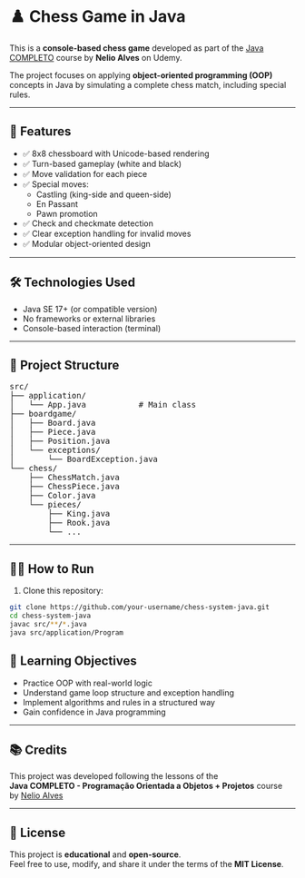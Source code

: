 # ♟️ Chess Game in Java

This is a **console-based chess game** developed as part of the [Java COMPLETO](https://www.udemy.com/course/java-curso-completo/) course by **Nelio Alves** on Udemy.

The project focuses on applying **object-oriented programming (OOP)** concepts in Java by simulating a complete chess match, including special rules.

---

## 📌 Features

- ✅ 8x8 chessboard with Unicode-based rendering
- ✅ Turn-based gameplay (white and black)
- ✅ Move validation for each piece
- ✅ Special moves:
  - Castling (king-side and queen-side)
  - En Passant
  - Pawn promotion
- ✅ Check and checkmate detection
- ✅ Clear exception handling for invalid moves
- ✅ Modular object-oriented design

---

## 🛠️ Technologies Used

- Java SE 17+ (or compatible version)
- No frameworks or external libraries
- Console-based interaction (terminal)

---

## 🧱 Project Structure

<pre>
src/
├── application/
│   └── App.java           # Main class
├── boardgame/
│   ├── Board.java
│   ├── Piece.java
│   ├── Position.java
│   └── exceptions/
│       └── BoardException.java
└── chess/
    ├── ChessMatch.java
    ├── ChessPiece.java
    ├── Color.java
    └── pieces/
        ├── King.java
        ├── Rook.java
        └── ...
</pre>

---

## 🧑‍💻 How to Run

1. Clone this repository:

```bash
git clone https://github.com/your-username/chess-system-java.git
cd chess-system-java
javac src/**/*.java
java src/application/Program
```
## 🎯 Learning Objectives

- Practice OOP with real-world logic  
- Understand game loop structure and exception handling  
- Implement algorithms and rules in a structured way  
- Gain confidence in Java programming  

---

## 📚 Credits

This project was developed following the lessons of the  
**Java COMPLETO - Programação Orientada a Objetos + Projetos** course  
by [Nelio Alves](https://github.com/nelioalves)

---

## 📝 License

This project is **educational** and **open-source**.  
Feel free to use, modify, and share it under the terms of the **MIT License**.

